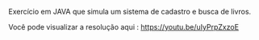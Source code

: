 Exercício em JAVA que simula um sistema de cadastro e busca de livros.

Você pode visualizar a resolução aqui : https://youtu.be/uIyPrpZxzoE

